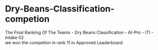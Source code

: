 # Dry-Beans-Classification-competion
The Final Ranking Of The Teams - Dry Beans Classification - AI-Pro - ITI - Intake 02 <br>
we won the competion in rank 11  in Approved Leaderboard <br>
